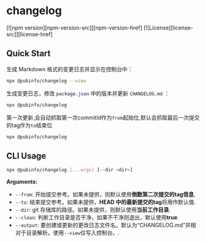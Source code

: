 # changelog

[![npm version][npm-version-src]][npm-version-href]
[![License][license-src]][license-href]

## Quick Start

生成 Markdown 格式的变更日志并显示在控制台中：

```sh
npx @pubinfo/changelog --view
```

生成变更日志，修改 `package.json` 中的版本并更新 `CHANGELOG.md` ：

```sh
npx @pubinfo/changelog
```

第一次更新,会自动抓取第一次commitId作为`from`起始位,默认会抓取最后一次提交的tag作为`to`结束位

```sh
npx @pubinfo/changelog
```
## CLI Usage

```sh
npx @pubinfo/changelog [...args] [--dir <dir>]
```

**Arguments:**

- `--from`: 开始提交参考。如果未提供，则默认使用**倒数第二次提交的tag信息**.
- `--to`: 结束提交参考。如果未提供，**HEAD 中的最新提交的tag**将用作默认值.
- `--dir`: git 存储库的路径。如果未提供，则默认使用**当前工作目录**.
- `--clean`: 判断工作目录是否干净，如果不干净则退出，默认使用**true**.
- `--output`: 要创建或更新的更改日志文件名。默认为“CHANGELOG.md”并相对于目录解析。使用`--view`仅写入控制台。.
